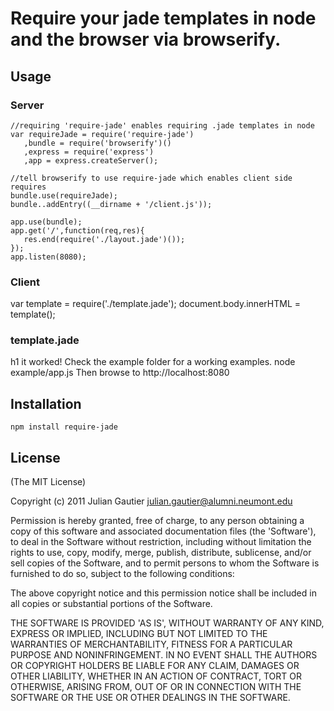 # Require your jade templates in node and the browser via browserify.
## Usage
### Server
    //requiring 'require-jade' enables requiring .jade templates in node
    var requireJade = require('require-jade')
       ,bundle = require('browserify')()
       ,express = require('express')
       ,app = express.createServer();

    //tell browserify to use require-jade which enables client side requires
    bundle.use(requireJade);
    bundle..addEntry((__dirname + '/client.js'));

    app.use(bundle);
    app.get('/',function(req,res){
       res.end(require('./layout.jade')());
    });
    app.listen(8080);
### Client
   var template = require('./template.jade');
   document.body.innerHTML = template();
### template.jade
   h1 it worked!
Check the example folder for a working examples.
   node example/app.js
Then browse to http://localhost:8080
## Installation
    npm install require-jade
## License

(The MIT License)

Copyright (c) 2011 Julian Gautier <julian.gautier@alumni.neumont.edu>

Permission is hereby granted, free of charge, to any person obtaining a copy of this software and associated documentation files (the 'Software'), to deal in the Software without restriction, including without limitation the rights to use, copy, modify, merge, publish, distribute, sublicense, and/or sell copies of the Software, and to permit persons to whom the Software is furnished to do so, subject to the following conditions:

The above copyright notice and this permission notice shall be included in all copies or substantial portions of the Software.

THE SOFTWARE IS PROVIDED 'AS IS', WITHOUT WARRANTY OF ANY KIND, EXPRESS OR IMPLIED, INCLUDING BUT NOT LIMITED TO THE WARRANTIES OF MERCHANTABILITY, FITNESS FOR A PARTICULAR PURPOSE AND NONINFRINGEMENT. IN NO EVENT SHALL THE AUTHORS OR COPYRIGHT HOLDERS BE LIABLE FOR ANY CLAIM, DAMAGES OR OTHER LIABILITY, WHETHER IN AN ACTION OF CONTRACT, TORT OR OTHERWISE, ARISING FROM, OUT OF OR IN CONNECTION WITH THE SOFTWARE OR THE USE OR OTHER DEALINGS IN THE SOFTWARE.